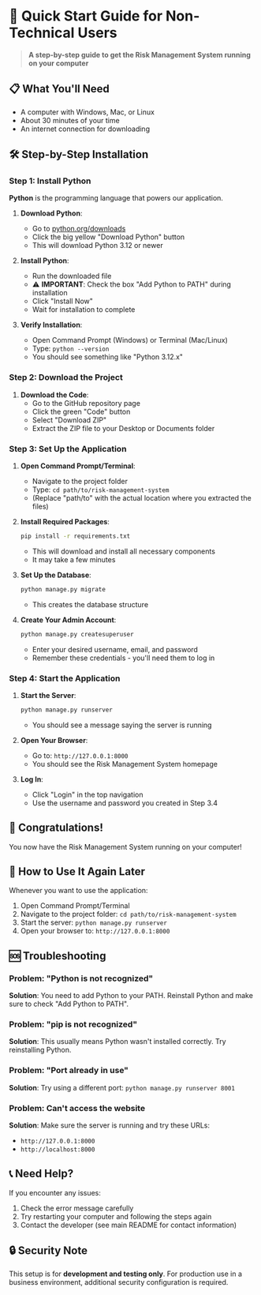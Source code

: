 # 🚀 Quick Start Guide for Non-Technical Users

> **A step-by-step guide to get the Risk Management System running on your computer**

## 📋 What You'll Need

- A computer with Windows, Mac, or Linux
- About 30 minutes of your time
- An internet connection for downloading

## 🛠️ Step-by-Step Installation

### Step 1: Install Python

**Python** is the programming language that powers our application.

1. **Download Python**:
   - Go to [python.org/downloads](https://python.org/downloads/)
   - Click the big yellow "Download Python" button
   - This will download Python 3.12 or newer

2. **Install Python**:
   - Run the downloaded file
   - ⚠️ **IMPORTANT**: Check the box "Add Python to PATH" during installation
   - Click "Install Now"
   - Wait for installation to complete

3. **Verify Installation**:
   - Open Command Prompt (Windows) or Terminal (Mac/Linux)
   - Type: `python --version`
   - You should see something like "Python 3.12.x"

### Step 2: Download the Project

1. **Download the Code**:
   - Go to the GitHub repository page
   - Click the green "Code" button
   - Select "Download ZIP"
   - Extract the ZIP file to your Desktop or Documents folder

### Step 3: Set Up the Application

1. **Open Command Prompt/Terminal**:
   - Navigate to the project folder
   - Type: `cd path/to/risk-management-system`
   - (Replace "path/to" with the actual location where you extracted the files)

2. **Install Required Packages**:
   ```bash
   pip install -r requirements.txt
   ```
   - This will download and install all necessary components
   - It may take a few minutes

3. **Set Up the Database**:
   ```bash
   python manage.py migrate
   ```
   - This creates the database structure

4. **Create Your Admin Account**:
   ```bash
   python manage.py createsuperuser
   ```
   - Enter your desired username, email, and password
   - Remember these credentials - you'll need them to log in

### Step 4: Start the Application

1. **Start the Server**:
   ```bash
   python manage.py runserver
   ```
   - You should see a message saying the server is running

2. **Open Your Browser**:
   - Go to: `http://127.0.0.1:8000`
   - You should see the Risk Management System homepage

3. **Log In**:
   - Click "Login" in the top navigation
   - Use the username and password you created in Step 3.4

## 🎉 Congratulations!

You now have the Risk Management System running on your computer!

## 🔄 How to Use It Again Later

Whenever you want to use the application:

1. Open Command Prompt/Terminal
2. Navigate to the project folder: `cd path/to/risk-management-system`
3. Start the server: `python manage.py runserver`
4. Open your browser to: `http://127.0.0.1:8000`

## 🆘 Troubleshooting

### Problem: "Python is not recognized"
**Solution**: You need to add Python to your PATH. Reinstall Python and make sure to check "Add Python to PATH".

### Problem: "pip is not recognized"
**Solution**: This usually means Python wasn't installed correctly. Try reinstalling Python.

### Problem: "Port already in use"
**Solution**: Try using a different port: `python manage.py runserver 8001`

### Problem: Can't access the website
**Solution**: Make sure the server is running and try these URLs:
- `http://127.0.0.1:8000`
- `http://localhost:8000`

## 📞 Need Help?

If you encounter any issues:

1. Check the error message carefully
2. Try restarting your computer and following the steps again
3. Contact the developer (see main README for contact information)

## 🔒 Security Note

This setup is for **development and testing only**. For production use in a business environment, additional security configuration is required.

